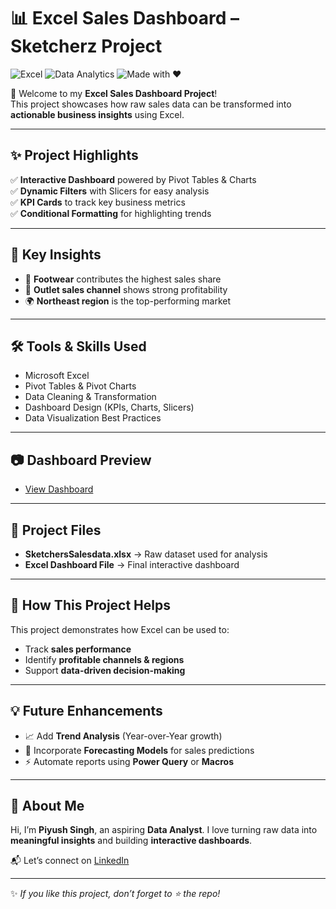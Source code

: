 
# 📊 Excel Sales Dashboard – Sketcherz Project

![Excel](https://img.shields.io/badge/Tool-Excel-green?logo=microsoft-excel&logoColor=white)
![Data Analytics](https://img.shields.io/badge/Domain-Data%20Analytics-blue?logo=databricks&logoColor=white)
![Made with ❤️](https://img.shields.io/badge/Made%20with-%E2%9D%A4-red)

🚀 Welcome to my **Excel Sales Dashboard Project**!  
This project showcases how raw sales data can be transformed into **actionable business insights** using Excel.  

---

## ✨ Project Highlights  

✅ **Interactive Dashboard** powered by Pivot Tables & Charts  
✅ **Dynamic Filters** with Slicers for easy analysis  
✅ **KPI Cards** to track key business metrics  
✅ **Conditional Formatting** for highlighting trends  

---

## 🔎 Key Insights  

- 👟 **Footwear** contributes the highest sales share  
- 🛒 **Outlet sales channel** shows strong profitability  
- 🌍 **Northeast region** is the top-performing market  

---

## 🛠️ Tools & Skills Used  

- Microsoft Excel  
- Pivot Tables & Pivot Charts  
- Data Cleaning & Transformation  
- Dashboard Design (KPIs, Charts, Slicers)  
- Data Visualization Best Practices  

---

## 📷 Dashboard Preview  

- <a href="https://github.com/hellovictor1010/Sketcherz_Sales_Dashboard/blob/main/Dashboard%20Image.png">View Dashboard</a>

---

## 📂 Project Files

* **SketchersSalesdata.xlsx** → Raw dataset used for analysis
* **Excel Dashboard File** → Final interactive dashboard

---

## 🚀 How This Project Helps

This project demonstrates how Excel can be used to:

* Track **sales performance**
* Identify **profitable channels & regions**
* Support **data-driven decision-making**

---

## 💡 Future Enhancements

* 📈 Add **Trend Analysis** (Year-over-Year growth)
* 🔮 Incorporate **Forecasting Models** for sales predictions
* ⚡ Automate reports using **Power Query** or **Macros**

---

## 👤 About Me

Hi, I’m **Piyush Singh**, an aspiring **Data Analyst**.
I love turning raw data into **meaningful insights** and building **interactive dashboards**.

📬 Let’s connect on [LinkedIn](https://linkedin.com)

---

✨ *If you like this project, don’t forget to ⭐ the repo!*


